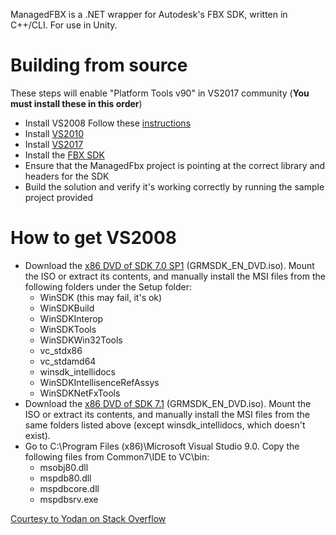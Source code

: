 ManagedFBX is a .NET wrapper for Autodesk's FBX SDK, written in C++/CLI. For use in Unity.

# Building from source
These steps will enable "Platform Tools v90" in VS2017 community
(**You must install these in this order**)
* Install VS2008  Follow these [instructions](#How-to-get-VS2008)
* Install [VS2010](https://my.visualstudio.com/Downloads?q=visual%20studio%202010&wt.mc_id=o~msft~vscom~older-downloads)
* Install [VS2017](https://www.visualstudio.com/thank-you-downloading-visual-studio/?sku=Community&rel=15)
* Install the [FBX SDK](http://usa.autodesk.com/adsk/servlet/pc/item?siteID=123112&id=10775847)
* Ensure that the ManagedFbx project is pointing at the correct library and headers for the SDK
* Build the solution and verify it's working correctly by running the sample project provided


# How to get VS2008 
* Download the [x86 DVD of SDK 7.0 SP1](http://www.microsoft.com/en-us/download/details.aspx?id=18950) (GRMSDK_EN_DVD.iso). Mount the ISO or extract its contents, and manually install the MSI files from the following folders under the Setup folder:
  * WinSDK (this may fail, it's ok)
  * WinSDKBuild
  * WinSDKInterop
  * WinSDKTools
  * WinSDKWin32Tools
  * vc_stdx86
  * vc_stdamd64
  * winsdk_intellidocs
  * WinSDKIntellisenceRefAssys
  * WinSDKNetFxTools
* Download the [x86 DVD of SDK 7.1](http://www.microsoft.com/en-us/download/details.aspx?id=8442) (GRMSDK_EN_DVD.iso). Mount the ISO or extract its contents, and manually install the MSI files from the same folders listed above (except winsdk_intellidocs, which doesn't exist).
* Go to C:\Program Files (x86)\Microsoft Visual Studio 9.0. Copy the following files from Common7\IDE to VC\bin:
  * msobj80.dll
  * mspdb80.dll
  * mspdbcore.dll
  * mspdbsrv.exe

[Courtesy to Yodan on Stack Overflow](https://stackoverflow.com/questions/24775363/how-to-build-with-v90-platform-toolset-in-vs2012-without-vs2008-using-windows-s)
